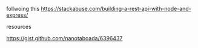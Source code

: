 follwoing this 
https://stackabuse.com/building-a-rest-api-with-node-and-express/


resources

https://gist.github.com/nanotaboada/6396437
